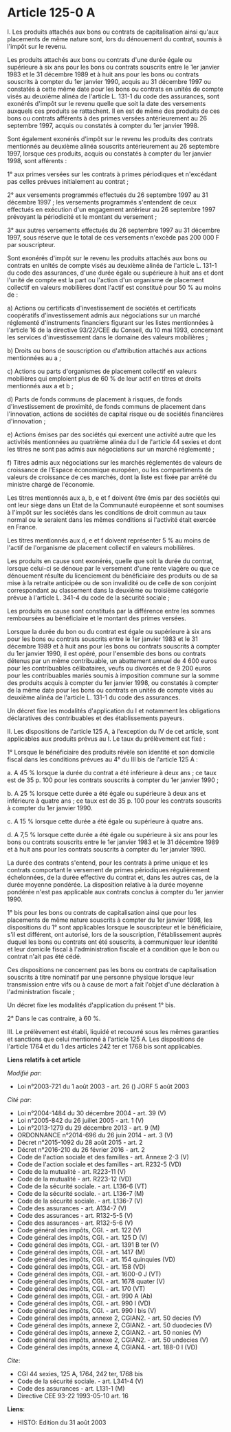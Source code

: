 # Article 125-0 A

I. Les produits attachés aux bons ou contrats de capitalisation ainsi qu'aux placements de même nature sont, lors du
dénouement du contrat, soumis à l'impôt sur le revenu.

Les produits attachés aux bons ou contrats d'une durée égale ou supérieure à six ans pour les bons ou contrats souscrits
entre le 1er janvier 1983 et le 31 décembre 1989 et à huit ans pour les bons ou contrats souscrits à compter du 1er janvier
1990, acquis au 31 décembre 1997 ou constatés à cette même date pour les bons ou contrats en unités de compte visés au
deuxième alinéa de l'article L. 131-1 du code des assurances, sont exonérés d'impôt sur le revenu quelle que soit la date des
versements auxquels ces produits se rattachent. Il en est de même des produits de ces bons ou contrats afférents à des primes
versées antérieurement au 26 septembre 1997, acquis ou constatés à compter du 1er janvier 1998.

Sont également exonérés d'impôt sur le revenu les produits des contrats mentionnés au deuxième alinéa souscrits
antérieurement au 26 septembre 1997, lorsque ces produits, acquis ou constatés à compter du 1er janvier 1998, sont
afférents :

1° aux primes versées sur les contrats à primes périodiques et n'excédant pas celles prévues initialement au contrat ;

2° aux versements programmés effectués du 26 septembre 1997 au 31 décembre 1997 ; les versements programmés s'entendent de
ceux effectués en exécution d'un engagement antérieur au 26 septembre 1997 prévoyant la périodicité et le montant du
versement ;

3° aux autres versements effectués du 26 septembre 1997 au 31 décembre 1997, sous réserve que le total de ces versements
n'excède pas 200 000 F par souscripteur.

Sont exonérés d'impôt sur le revenu les produits attachés aux bons ou contrats en unités de compte visés au deuxième alinéa
de l'article L. 131-1 du code des assurances, d'une durée égale ou supérieure à huit ans et dont l'unité de compte est la
part ou l'action d'un organisme de placement collectif en valeurs mobilières dont l'actif est constitué pour 50 % au moins
de :

a) Actions ou certificats d'investissement de sociétés et certificats coopératifs d'investissement admis aux négociations sur
un marché réglementé d'instruments financiers figurant sur les listes mentionnées à l'article 16 de la directive 93/22/CEE du
Conseil, du 10 mai 1993, concernant les services d'investissement dans le domaine des valeurs mobilières ;

b) Droits ou bons de souscription ou d'attribution attachés aux actions mentionnées au a ;

c) Actions ou parts d'organismes de placement collectif en valeurs mobilières qui emploient plus de 60 % de leur actif en
titres et droits mentionnés aux a et b ;

d) Parts de fonds communs de placement à risques, de fonds d'investissement de proximité, de fonds communs de placement dans
l'innovation, actions de sociétés de capital risque ou de sociétés financières d'innovation ;

e) Actions émises par des sociétés qui exercent une activité autre que les activités mentionnées au quatrième alinéa du I de
l'article 44 sexies et dont les titres ne sont pas admis aux négociations sur un marché réglementé ;

f) Titres admis aux négociations sur les marchés réglementés de valeurs de croissance de l'Espace économique européen, ou les
compartiments de valeurs de croissance de ces marchés, dont la liste est fixée par arrêté du ministre chargé de l'économie.

Les titres mentionnés aux a, b, e et f doivent être émis par des sociétés qui ont leur siège dans un Etat de la Communauté
européenne et sont soumises à l'impôt sur les sociétés dans les conditions de droit commun au taux normal ou le seraient dans
les mêmes conditions si l'activité était exercée en France.

Les titres mentionnés aux d, e et f doivent représenter 5 % au moins de l'actif de l'organisme de placement collectif en
valeurs mobilières.

Les produits en cause sont exonérés, quelle que soit la durée du contrat, lorsque celui-ci se dénoue par le versement d'une
rente viagère ou que ce dénouement résulte du licenciement du bénéficiaire des produits ou de sa mise à la retraite anticipée
ou de son invalidité ou de celle de son conjoint correspondant au classement dans la deuxième ou troisième catégorie prévue à
l'article L. 341-4 du code de la sécurité sociale ;

Les produits en cause sont constitués par la différence entre les sommes remboursées au bénéficiaire et le montant des primes
versées.

Lorsque la durée du bon ou du contrat est égale ou supérieure à six ans pour les bons ou contrats souscrits entre le 1er
janvier 1983 et le 31 décembre 1989 et à huit ans pour les bons ou contrats souscrits à compter du 1er janvier 1990, il est
opéré, pour l'ensemble des bons ou contrats détenus par un même contribuable, un abattement annuel de 4 600 euros pour les
contribuables célibataires, veufs ou divorcés et de 9 200 euros pour les contribuables mariés soumis à imposition commune sur
la somme des produits acquis à compter du 1er janvier 1998, ou constatés à compter de la même date pour les bons ou contrats
en unités de compte visés au deuxième alinéa de l'article L. 131-1 du code des assurances.

Un décret fixe les modalités d'application du I et notamment les obligations déclaratives des contribuables et des
établissements payeurs.

II. Les dispositions de l'article 125 A, à l'exception du IV de cet article, sont applicables aux produits prévus au I. Le
taux du prélèvement est fixé :

1° Lorsque le bénéficiaire des produits révèle son identité et son domicile fiscal dans les conditions prévues au 4° du III
bis de l'article 125 A :

a. A 45 % lorsque la durée du contrat a été inférieure à deux ans ;  ce taux est de 35 p. 100 pour les contrats souscrits à
compter du 1er janvier 1990 ;

b. A 25 % lorsque cette durée a été égale ou supérieure à deux ans et inférieure à quatre ans ;  ce taux est de 35 p. 100
pour les contrats souscrits à compter du 1er janvier 1990.

c. A 15 % lorsque cette durée a été égale ou supérieure à quatre ans.

d. A 7,5 % lorsque cette durée a été égale ou supérieure à six ans pour les bons ou contrats souscrits entre le 1er janvier
1983 et le 31 décembre 1989 et à huit ans pour les contrats souscrits à compter du 1er janvier 1990.

La durée des contrats s'entend, pour les contrats à prime unique et les contrats comportant le versement de primes
périodiques régulièrement échelonnées, de la durée effective du contrat et, dans les autres cas, de la durée moyenne
pondérée. La disposition relative à la durée moyenne pondérée n'est pas applicable aux contrats conclus à compter du 1er
janvier 1990.

1° bis pour les bons ou contrats de capitalisation ainsi que pour les placements de même nature souscrits à compter du 1er
janvier 1998, les dispositions du 1° sont applicables lorsque le souscripteur et le bénéficiaire, s'il est différent, ont
autorisé, lors de la souscription, l'établissement auprès duquel les bons ou contrats ont été souscrits, à communiquer leur
identité et leur domicile fiscal à l'administration fiscale et à condition que le bon ou contrat n'ait pas été cédé.

Ces dispositions ne concernent pas les bons ou contrats de capitalisation souscrits à titre nominatif par une personne
physique lorsque leur transmission entre vifs ou à cause de mort a fait l'objet d'une déclaration à l'administration
fiscale ;

Un décret fixe les modalités d'application du présent 1° bis.

2° Dans le cas contraire, à 60 %.

III. Le prélèvement est établi, liquidé et recouvré sous les mêmes garanties et sanctions que celui mentionné à l'article 125
A. Les dispositions de l'article 1764 et du 1 des articles 242 ter et 1768 bis sont applicables.

**Liens relatifs à cet article**

_Modifié par_:

  - Loi n°2003-721 du 1 août 2003 - art. 26 () JORF 5 août 2003

_Cité par_:

  - Loi n°2004-1484 du 30 décembre 2004 - art. 39 (V)
  - Loi n°2005-842 du 26 juillet 2005 - art. 1 (V)
  - Loi n°2013-1279 du 29 décembre 2013 - art. 9 (M)
  - ORDONNANCE n°2014-696 du 26 juin 2014 - art. 3 (V)
  - Décret n°2015-1092 du 28 août 2015 - art. 2
  - Décret n°2016-210 du 26 février 2016 - art. 2
  - Code de l'action sociale et des familles - art. Annexe 2-3 (V)
  - Code de l'action sociale et des familles - art. R232-5 (VD)
  - Code de la mutualité - art. R223-11 (V)
  - Code de la mutualité - art. R223-12 (VD)
  - Code de la sécurité sociale. - art. L136-6 (VT)
  - Code de la sécurité sociale. - art. L136-7 (M)
  - Code de la sécurité sociale. - art. L136-7 (V)
  - Code des assurances - art. A134-7 (V)
  - Code des assurances - art. R132-5-5 (V)
  - Code des assurances - art. R132-5-6 (V)
  - Code général des impôts, CGI. - art. 122 (V)
  - Code général des impôts, CGI. - art. 125 D (V)
  - Code général des impôts, CGI. - art. 1391 B ter (V)
  - Code général des impôts, CGI. - art. 1417 (M)
  - Code général des impôts, CGI. - art. 154 quinquies (VD)
  - Code général des impôts, CGI. - art. 158 (VD)
  - Code général des impôts, CGI. - art. 1600-0 J (VT)
  - Code général des impôts, CGI. - art. 1678 quater (V)
  - Code général des impôts, CGI. - art. 170 (VT)
  - Code général des impôts, CGI. - art. 990 A (Ab)
  - Code général des impôts, CGI. - art. 990 I (VD)
  - Code général des impôts, CGI. - art. 990 I bis (V)
  - Code général des impôts, annexe 2, CGIAN2. - art. 50 decies (V)
  - Code général des impôts, annexe 2, CGIAN2. - art. 50 duodecies (V)
  - Code général des impôts, annexe 2, CGIAN2. - art. 50 nonies (V)
  - Code général des impôts, annexe 2, CGIAN2. - art. 50 undecies (V)
  - Code général des impôts, annexe 4, CGIAN4. - art. 188-0 I (VD)

_Cite_:

  - CGI 44 sexies, 125 A, 1764, 242 ter, 1768 bis
  - Code de la sécurité sociale. - art. L341-4 (V)
  - Code des assurances - art. L131-1 (M)
  - Directive CEE 93-22 1993-05-10 art. 16

**Liens**:

  - HISTO: Edition du 31 août 2003

